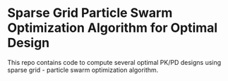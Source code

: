 # Sparse Grid Particle Swarm Optimization Algorithm for Optimal Design
This repo contains code to compute several optimal PK/PD designs using sparse grid - particle swarm optimization algorithm.
